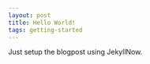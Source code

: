 ```yaml
---
layout: post
title: Hello World!
tags: getting-started
---
```


Just setup the blogpost using JekyllNow.

<!---
![_config.yml]({{ site.baseurl }}/images/config.png)
-->